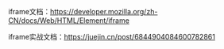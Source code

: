 iframe文档：https://developer.mozilla.org/zh-CN/docs/Web/HTML/Element/iframe

iframe实战文档：https://juejin.cn/post/6844904084600782861